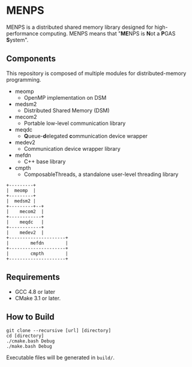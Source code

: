 
MENPS
=====

MENPS is a distributed shared memory library designed for high-performance computing.
MENPS means that "<b>ME</b>NPS is <b>N</b>ot a <b>P</b>GAS <b>S</b>ystem".

Components
----------

This repository is composed of multiple modules for distributed-memory programming.

- meomp
    - OpenMP implementation on DSM
- medsm2
    - Distributed Shared Memory (DSM)
- mecom2
    - Portable low-level communication library
- meqdc
    - <b>Q</b>ueue-<b>d</b>elegated <b>c</b>ommunication device wrapper
- medev2
    - Communication device wrapper library
- mefdn
    - C++ base library
- cmpth
    - ComposableThreads, a standalone user-level threading library

```
+---------+
|  meomp  |
+---------+
|  medsm2 |
+---------+--+
|    mecom2  |
+------------+
|    meqdc   |
+------------+
|    medev2  |
+---------------------+
|        mefdn        |
+---------------------+
|        cmpth        |
+---------------------+
```

Requirements
------------

- GCC 4.8 or later
- CMake 3.1 or later.

How to Build
------------

```
git clone --recursive [url] [directory]
cd [directory]
./cmake.bash Debug
./make.bash Debug
```

Executable files will be generated in `build/`.


